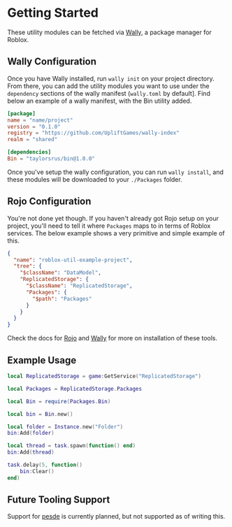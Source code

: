 # Getting Started

These utility modules can be fetched via [Wally](https://wally.run), a package manager for Roblox.

## Wally Configuration

Once you have Wally installed, run `wally init` on your project directory. From there, you can add the utility modules you want to use under the `dependency` sections of the wally manifest (`wally.toml` by default].
Find below an example of a wally manifest, with the Bin utility added.

```toml
[package]
name = "name/project"
version = "0.1.0"
registry = "https://github.com/UpliftGames/wally-index"
realm = "shared"

[dependencies]
Bin = "taylorsrus/bin@1.0.0"
```

Once you've setup the wally configuration, you can run `wally install`, and these modules will be downloaded to your `./Packages` folder.

## Rojo Configuration

You're not done yet though. If you haven't already got Rojo setup on your project, you'll need to tell it where `Packages` maps to in terms of Roblox services.
The below example shows a very primitive and simple example of this.

```json
{
  "name": "roblox-util-example-project",
  "tree": {
    "$className": "DataModel",
    "ReplicatedStorage": {
      "$className": "ReplicatedStorage",
      "Packages": {
        "$path": "Packages"
      }
    }
  }
}
```

Check the docs for [Rojo](https://rojo.space/) and [Wally](https://github.com/UpliftGames/wally) for more on installation of these tools.

## Example Usage

```lua
local ReplicatedStorage = game:GetService("ReplicatedStorage")

local Packages = ReplicatedStorage.Packages

local Bin = require(Packages.Bin)

local bin = Bin.new()

local folder = Instance.new("Folder")
bin:Add(folder)

local thread = task.spawn(function() end)
bin:Add(thread)

task.delay(5, function()
    bin:Clear()
end)
```

## Future Tooling Support

Support for [pesde](https://pesde.dev/) is currently planned, but not supported as of writing this.
